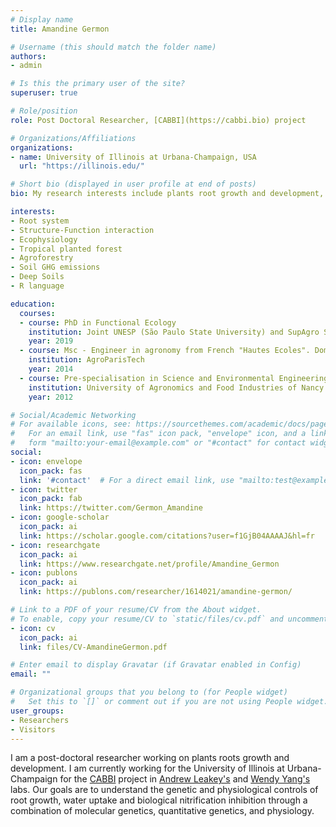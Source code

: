 ```yaml
---
# Display name
title: Amandine Germon

# Username (this should match the folder name)
authors:
- admin

# Is this the primary user of the site?
superuser: true

# Role/position
role: Post Doctoral Researcher, [CABBI](https://cabbi.bio) project

# Organizations/Affiliations
organizations:
- name: University of Illinois at Urbana-Champaign, USA
  url: "https://illinois.edu/"

# Short bio (displayed in user profile at end of posts)
bio: My research interests include plants root growth and development, soil water and GHG fluxes.

interests:
- Root system 
- Structure-Function interaction
- Ecophysiology
- Tropical planted forest
- Agroforestry
- Soil GHG emissions
- Deep Soils
- R language

education:
  courses:
  - course: PhD in Functional Ecology
    institution: Joint UNESP (São Paulo State University) and SupAgro School (Montpellier)
    year: 2019
  - course: Msc - Engineer in agronomy from French "Hautes Ecoles". Dominant Deepening in Environmental management of Tropical ecosystems and Forests
    institution: AgroParisTech
    year: 2014
  - course: Pre-specialisation in Science and Environmental Engineering
    institution: University of Agronomics and Food Industries of Nancy – ENSAIA - FRANCE
    year: 2012

# Social/Academic Networking
# For available icons, see: https://sourcethemes.com/academic/docs/page-builder/#icons
#   For an email link, use "fas" icon pack, "envelope" icon, and a link in the
#   form "mailto:your-email@example.com" or "#contact" for contact widget.
social:
- icon: envelope
  icon_pack: fas
  link: '#contact'  # For a direct email link, use "mailto:test@example.org".
- icon: twitter
  icon_pack: fab
  link: https://twitter.com/Germon_Amandine
- icon: google-scholar
  icon_pack: ai
  link: https://scholar.google.com/citations?user=f1GjB04AAAAJ&hl=fr
- icon: researchgate
  icon_pack: ai
  link: https://www.researchgate.net/profile/Amandine_Germon
- icon: publons
  icon_pack: ai
  link: https://publons.com/researcher/1614021/amandine-germon/

# Link to a PDF of your resume/CV from the About widget.
# To enable, copy your resume/CV to `static/files/cv.pdf` and uncomment the lines below.
- icon: cv
  icon_pack: ai
  link: files/CV-AmandineGermon.pdf

# Enter email to display Gravatar (if Gravatar enabled in Config)
email: ""

# Organizational groups that you belong to (for People widget)
#   Set this to `[]` or comment out if you are not using People widget.
user_groups:
- Researchers
- Visitors
---
```


I am a post-doctoral researcher working on plants roots growth and development. I am currently working for the University of Illinois at Urbana-Champaign for the [CABBI](https://cabbi.bio) project in [Andrew Leakey's](https://lab.igb.illinois.edu/leakey/) and [Wendy Yang's](https://sib.illinois.edu/yang/) labs. Our goals are to understand the genetic and physiological controls of root growth, water uptake and biological nitrification inhibition through a combination of molecular genetics, quantitative genetics, and physiology.

